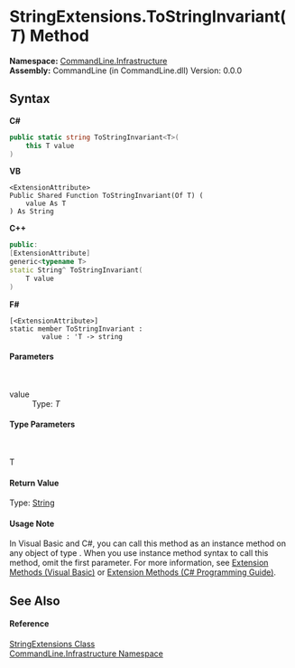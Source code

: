 # StringExtensions.ToStringInvariant(*T*) Method 
 

**Namespace:**&nbsp;<a href="N_CommandLine_Infrastructure">CommandLine.Infrastructure</a><br />**Assembly:**&nbsp;CommandLine (in CommandLine.dll) Version: 0.0.0

## Syntax

**C#**<br />
``` C#
public static string ToStringInvariant<T>(
	this T value
)

```

**VB**<br />
``` VB
<ExtensionAttribute>
Public Shared Function ToStringInvariant(Of T) ( 
	value As T
) As String
```

**C++**<br />
``` C++
public:
[ExtensionAttribute]
generic<typename T>
static String^ ToStringInvariant(
	T value
)
```

**F#**<br />
``` F#
[<ExtensionAttribute>]
static member ToStringInvariant : 
        value : 'T -> string 

```


#### Parameters
&nbsp;<dl><dt>value</dt><dd>Type: *T*<br /></dd></dl>

#### Type Parameters
&nbsp;<dl><dt>T</dt><dd /></dl>

#### Return Value
Type: <a href="https://docs.microsoft.com/dotnet/api/system.string" target="_blank">String</a>

#### Usage Note
In Visual Basic and C#, you can call this method as an instance method on any object of type . When you use instance method syntax to call this method, omit the first parameter. For more information, see <a href="https://docs.microsoft.com/dotnet/visual-basic/programming-guide/language-features/procedures/extension-methods">Extension Methods (Visual Basic)</a> or <a href="https://docs.microsoft.com/dotnet/csharp/programming-guide/classes-and-structs/extension-methods">Extension Methods (C# Programming Guide)</a>.

## See Also


#### Reference
<a href="T_CommandLine_Infrastructure_StringExtensions">StringExtensions Class</a><br /><a href="N_CommandLine_Infrastructure">CommandLine.Infrastructure Namespace</a><br />